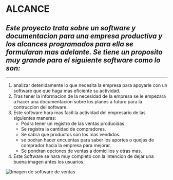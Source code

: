 # **ALCANCE**

## ***Este proyecto trata sobre un software y documentacion para una empresa productiva y los alcances programados para ella se formularan mas adelante. Se tiene un proposito muy grande para el siguiente software como lo son:***
___

1. analizar detenidamente lo que necesita la empresa para apoyarle con un software que que haga mas eficiente su actividad.
2. Tras tener la informacion de la necesidad de la empresa se le empezara a hacer una documentacion sobre los planes a futuro para la contruccion del software.
3. Este software hara mas facil la actividad del empresario de las siguientes maneras:
	- Podra tener un registro de las ventas producidas.
	- Se registra la cantidad de compradores.
	- Se sabra que productos son los mas vendidos. 
	- se podran hacer encuentas para saber los aportes o quejas de comprador hacia la empresa para mejorar.
	- Se pondran opciones de ventas a domicilios y otras mas.
4. Este Software se hara muy completo con la intencion de dejar una buena imagen antes los usuarios.

![Imagen de software de ventas](https://www.siigo.com/wp-content/uploads/2018/03/software-de-venta.jpg)